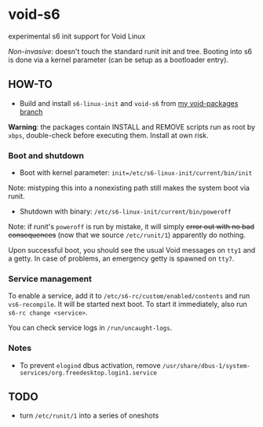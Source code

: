 # void-s6
experimental s6 init support for Void Linux

*Non-invasive*: doesn't touch the standard runit init and tree.
Booting into s6 is done via a kernel parameter (can be setup as a bootloader
entry).

## HOW-TO

* Build and install `s6-linux-init` and `void-s6` from [my void-packages branch](https://github.com/st3r4g/void-packages/tree/void-s6)

**Warning**: the packages contain INSTALL and REMOVE scripts run as root by
`xbps`, double-check before executing them. Install at own risk.

### Boot and shutdown

* Boot with kernel parameter: `init=/etc/s6-linux-init/current/bin/init`

Note: mistyping this into a nonexisting path still makes the system boot via
runit.

* Shutdown with binary: `/etc/s6-linux-init/current/bin/poweroff`

Note: if runit's `poweroff` is run by mistake, it will simply ~~error out with
no bad consequences~~ (now that we source `/etc/runit/1`) apparently do nothing.

Upon successful boot, you should see the usual Void messages on `tty1` and a
getty. In case of problems, an emergency getty is spawned on `tty7`.

### Service management

To enable a service, add it to `/etc/s6-rc/custom/enabled/contents` and run
`vs6-recompile`. It will be started next boot. To start it immediately, also
run `s6-rc change <service>`.

You can check service logs in `/run/uncaught-logs`.

### Notes

* To prevent `elogind` dbus activation, remove `/usr/share/dbus-1/system-services/org.freedesktop.login1.service`

## TODO

* turn `/etc/runit/1` into a series of oneshots
